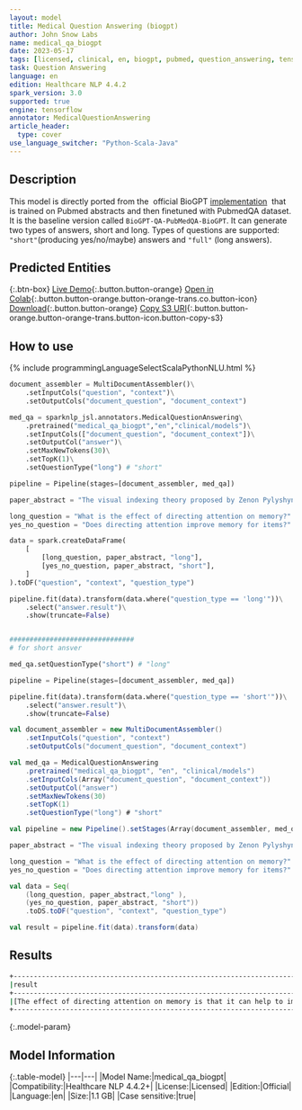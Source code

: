 ```yaml
---
layout: model
title: Medical Question Answering (biogpt)
author: John Snow Labs
name: medical_qa_biogpt
date: 2023-05-17
tags: [licensed, clinical, en, biogpt, pubmed, question_answering, tensorflow]
task: Question Answering
language: en
edition: Healthcare NLP 4.4.2
spark_version: 3.0
supported: true
engine: tensorflow
annotator: MedicalQuestionAnswering
article_header:
  type: cover
use_language_switcher: "Python-Scala-Java"
---
```


## Description

This model is directly ported from the  official BioGPT [implementation](https://github.com/microsoft/BioGPT)  that is trained on Pubmed abstracts and then finetuned with PubmedQA dataset. It is the baseline version called `BioGPT-QA-PubMedQA-BioGPT`.
It can generate two types of answers, short and long. Types of questions are supported: `"short"`(producing yes/no/maybe) answers and `"full"` (long answers).

## Predicted Entities



{:.btn-box}
[Live Demo](https://demo.johnsnowlabs.com/healthcare/BIOGPT_MEDICAL_QUESTION_ANSWERING/){:.button.button-orange}
[Open in Colab](https://colab.research.google.com/github/JohnSnowLabs/spark-nlp-workshop/blob/master/tutorials/Certification_Trainings/Healthcare/31.Medical_Question_Answering.ipynb){:.button.button-orange.button-orange-trans.co.button-icon}
[Download](https://s3.amazonaws.com/auxdata.johnsnowlabs.com/clinical/models/medical_qa_biogpt_en_4.4.2_3.0_1684313829161.zip){:.button.button-orange}
[Copy S3 URI](s3://auxdata.johnsnowlabs.com/clinical/models/medical_qa_biogpt_en_4.4.2_3.0_1684313829161.zip){:.button.button-orange.button-orange-trans.button-icon.button-copy-s3}

## How to use



<div class="tabs-box" markdown="1">
{% include programmingLanguageSelectScalaPythonNLU.html %}

```python
document_assembler = MultiDocumentAssembler()\
    .setInputCols("question", "context")\
    .setOutputCols("document_question", "document_context")

med_qa = sparknlp_jsl.annotators.MedicalQuestionAnswering\
    .pretrained("medical_qa_biogpt","en","clinical/models")\
    .setInputCols(["document_question", "document_context"])\
    .setOutputCol("answer")\
    .setMaxNewTokens(30)\
    .setTopK(1)\
    .setQuestionType("long") # "short"

pipeline = Pipeline(stages=[document_assembler, med_qa])

paper_abstract = "The visual indexing theory proposed by Zenon Pylyshyn (Cognition, 32, 65–97, 1989) predicts that visual attention mechanisms are employed when mental images are projected onto a visual scene. Recent eye-tracking studies have supported this hypothesis by showing that people tend to look at empty places where requested information has been previously presented. However, it has remained unclear to what extent this behavior is related to memory performance. The aim of the present study was to explore whether the manipulation of spatial attention can facilitate memory retrieval. In two experiments, participants were asked first to memorize a set of four objects and then to determine whether a probe word referred to any of the objects. The results of both experiments indicate that memory accuracy is not affected by the current focus of attention and that all the effects of directing attention to specific locations on response times can be explained in terms of stimulus–stimulus and stimulus–response spatial compatibility."

long_question = "What is the effect of directing attention on memory?"
yes_no_question = "Does directing attention improve memory for items?"

data = spark.createDataFrame(
    [
        [long_question, paper_abstract, "long"],
        [yes_no_question, paper_abstract, "short"],
    ]
).toDF("question", "context", "question_type")

pipeline.fit(data).transform(data.where("question_type == 'long'"))\
    .select("answer.result")\
    .show(truncate=False)


###############################
# for short ansver

med_qa.setQuestionType("short") # "long"

pipeline = Pipeline(stages=[document_assembler, med_qa])

pipeline.fit(data).transform(data.where("question_type == 'short'"))\
    .select("answer.result")\
    .show(truncate=False)
```
```scala
val document_assembler = new MultiDocumentAssembler()
    .setInputCols("question", "context")
    .setOutputCols("document_question", "document_context")

val med_qa = MedicalQuestionAnswering
    .pretrained("medical_qa_biogpt", "en", "clinical/models")
    .setInputCols(Array("document_question", "document_context"))
    .setOutputCol("answer")
    .setMaxNewTokens(30)
    .setTopK(1)
    .setQuestionType("long") # "short"

val pipeline = new Pipeline().setStages(Array(document_assembler, med_qa))

paper_abstract = "The visual indexing theory proposed by Zenon Pylyshyn (Cognition, 32, 65–97, 1989) predicts that visual attention mechanisms are employed when mental images are projected onto a visual scene. Recent eye-tracking studies have supported this hypothesis by showing that people tend to look at empty places where requested information has been previously presented. However, it has remained unclear to what extent this behavior is related to memory performance. The aim of the present study was to explore whether the manipulation of spatial attention can facilitate memory retrieval. In two experiments, participants were asked first to memorize a set of four objects and then to determine whether a probe word referred to any of the objects. The results of both experiments indicate that memory accuracy is not affected by the current focus of attention and that all the effects of directing attention to specific locations on response times can be explained in terms of stimulus–stimulus and stimulus–response spatial compatibility."

long_question = "What is the effect of directing attention on memory?"
yes_no_question = "Does directing attention improve memory for items?"

val data = Seq( 
    (long_question, paper_abstract,"long" ),
    (yes_no_question, paper_abstract, "short"))
    .toDS.toDF("question", "context", "question_type")

val result = pipeline.fit(data).transform(data)
```
</div>

## Results

```bash
+------------------------------------------------------------------------------------------------------------------------------------------------------------------------------+
|result                                                                                                                                                                        |
+------------------------------------------------------------------------------------------------------------------------------------------------------------------------------+
|[The effect of directing attention on memory is that it can help to improve the accuracy and recall of a document. It can help to improve the accuracy of a document by allowing the user to quickly and easily access the information they need. It can also help to improve the overall efficiency of a document by allowing the user to quickly]|
+------------------------------------------------------------------------------------------------------------------------------------------------------------------------------+
```

{:.model-param}
## Model Information

{:.table-model}
|---|---|
|Model Name:|medical_qa_biogpt|
|Compatibility:|Healthcare NLP 4.4.2+|
|License:|Licensed|
|Edition:|Official|
|Language:|en|
|Size:|1.1 GB|
|Case sensitive:|true|
